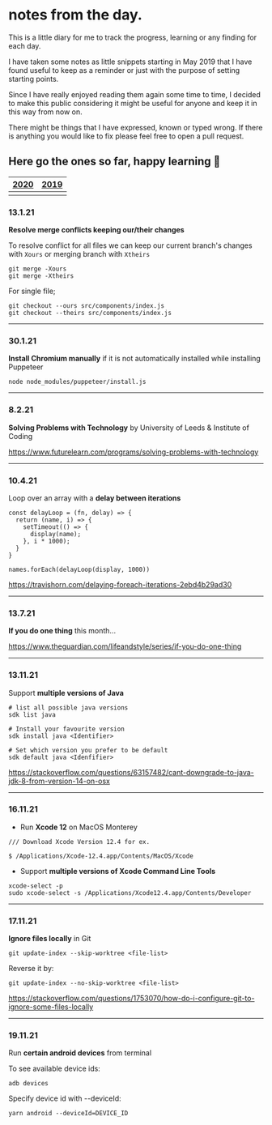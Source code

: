 # notes from the day.
This is a little diary for me to track the progress, learning or any finding for each day.

I have taken some notes as little snippets starting in May 2019 that I have found useful to keep as a reminder or just with the purpose of setting starting points. 

Since I have really enjoyed reading them again some time to time, I decided to make this public considering it might be useful for anyone and keep it in this way from now on.

There might be things that I have expressed, known or typed wrong. If there is anything you would like to fix please feel free to open a pull request.

Here go the ones so far, happy learning 🚀
---

| [2020](https://github.com/ebru/notes-from-the-day/blob/master/2020.md) | [2019](https://github.com/ebru/notes-from-the-day/blob/master/2019.md) |
|--|--|
|  |  |


### 13.1.21
**Resolve merge conflicts keeping our/their changes**

To resolve conflict for all files we can keep our current branch's changes with `Xours` or merging branch with `Xtheirs`

```
git merge -Xours
git merge -Xtheirs
```

For single file;

```
git checkout --ours src/components/index.js 
git checkout --theirs src/components/index.js 
```

---

### 30.1.21
**Install Chromium manually** if it is not automatically installed while installing Puppeteer

```
node node_modules/puppeteer/install.js
```

---

### 8.2.21
**Solving Problems with Technology** by University of Leeds & Institute of Coding

https://www.futurelearn.com/programs/solving-problems-with-technology

---

### 10.4.21
Loop over an array with a **delay between iterations**

```
const delayLoop = (fn, delay) => {
  return (name, i) => {
    setTimeout(() => {
      display(name);
    }, i * 1000);
  }
}

names.forEach(delayLoop(display, 1000))
```

https://travishorn.com/delaying-foreach-iterations-2ebd4b29ad30

---

### 13.7.21
**If you do one thing** this month...

https://www.theguardian.com/lifeandstyle/series/if-you-do-one-thing

---

### 13.11.21
Support **multiple versions of Java**

```
# list all possible java versions
sdk list java

# Install your favourite version
sdk install java <Identifier>

# Set which version you prefer to be default
sdk default java <Idenfifier>
```

https://stackoverflow.com/questions/63157482/cant-downgrade-to-java-jdk-8-from-version-14-on-osx

---

### 16.11.21
- Run **Xcode 12** on MacOS Monterey

```
/// Download Xcode Version 12.4 for ex.

$ /Applications/Xcode-12.4.app/Contents/MacOS/Xcode
```

- Support **multiple versions of Xcode Command Line Tools**

```
xcode-select -p
sudo xcode-select -s /Applications/Xcode12.4.app/Contents/Developer
```

---

### 17.11.21
**Ignore files locally** in Git

```
git update-index --skip-worktree <file-list>
```

Reverse it by:

```
git update-index --no-skip-worktree <file-list>
```

https://stackoverflow.com/questions/1753070/how-do-i-configure-git-to-ignore-some-files-locally

---

### 19.11.21
Run **certain android devices** from terminal

To see available device ids:

```
adb devices
```

Specify device id with --deviceId:

```
yarn android --deviceId=DEVICE_ID
```
